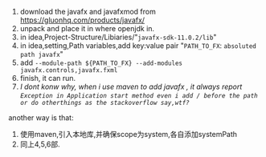 <!--
 * @Github: https://github.com/Certseeds/tricks
 * @Organization: SUSTech
 * @Author: nanoseeds
 * @Date: 2020-03-17 21:09:25
 * @LastEditors: nanoseeds
 * @LastEditTime: 2020-03-18 00:42:52
 java,javafx,idea.
 -->
1. download the javafx and javafxmod from https://gluonhq.com/products/javafx/
2. unpack and place it in where openjdk in.
3. in idea,Project-Structure/Libiaries/"`javafx-sdk-11.0.2/lib`"
4. in idea,setting,Path variables,add key:value pair "`PATH_TO_FX`: `absoluted path javafx`"
5. add `--module-path ${PATH_TO_FX} --add-modules javafx.controls,javafx.fxml`
6. finish, it can run.
7. *I dont konw why, when i use maven to add javafx , it always report `Exception in Application start method even i add / before the path or do otherthings as the stackoverflow say,wtf?`*




another way is that:
1. 使用maven,引入本地库,并确保scope为system,各自添加systemPath
2. 同上4,5,6部.